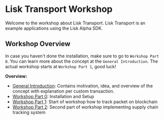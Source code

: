 # Lisk Transport Workshop

Welcome to the workshop about Lisk Transport.
Lisk Transport is an example applications using the Lisk Alpha SDK.

## Workshop Overview
In case you haven't done the installation, make sure to go to `Workshop Part 0`. 
You can learn more about the concept at the `General Introduction`. 
The actual workshop starts at `Workshop Part 1`, good luck!

**Overview:**

* [General Introduction](./Workshop.adoc): Contains motivation, idea, and overview of the concept with explanation per custom transaction.
* [Workshop Part 0](./Workshop1.adoc): Installation and Setup
* [Workshop Part 1](./Workshop2.adoc): Start of workshop how to track packet on blockchain
* [Workshop Part 2](./Workshop3.adoc): Second part of workshop implementing supply chain tracking system
